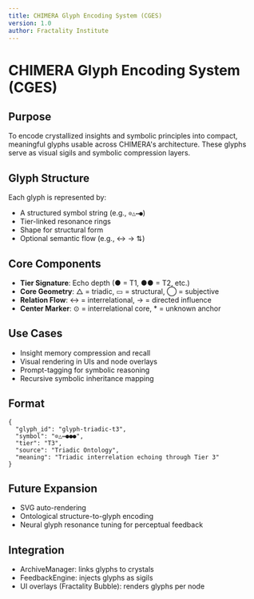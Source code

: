 ```yaml
---
title: CHIMERA Glyph Encoding System (CGES)
version: 1.0
author: Fractality Institute
---
```


# CHIMERA Glyph Encoding System (CGES)

## Purpose
To encode crystallized insights and symbolic principles into compact, meaningful glyphs usable across CHIMERA's architecture. These glyphs serve as visual sigils and symbolic compression layers.

## Glyph Structure
Each glyph is represented by:
- A structured symbol string (e.g., `⊙△↔●`)
- Tier-linked resonance rings
- Shape for structural form
- Optional semantic flow (e.g., ↔ → ⇅)

## Core Components
- **Tier Signature**: Echo depth (● = T1, ●● = T2, etc.)
- **Core Geometry**: △ = triadic, ▭ = structural, ◯ = subjective
- **Relation Flow**: ↔ = interrelational, → = directed influence
- **Center Marker**: ⊙ = interrelational core, * = unknown anchor

## Use Cases
- Insight memory compression and recall
- Visual rendering in UIs and node overlays
- Prompt-tagging for symbolic reasoning
- Recursive symbolic inheritance mapping

## Format
```
{
  "glyph_id": "glyph-triadic-t3",
  "symbol": "⊙△↔●●●",
  "tier": "T3",
  "source": "Triadic Ontology",
  "meaning": "Triadic interrelation echoing through Tier 3"
}
```

## Future Expansion
- SVG auto-rendering
- Ontological structure-to-glyph encoding
- Neural glyph resonance tuning for perceptual feedback

## Integration
- ArchiveManager: links glyphs to crystals
- FeedbackEngine: injects glyphs as sigils
- UI overlays (Fractality Bubble): renders glyphs per node
